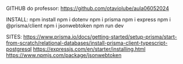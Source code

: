 GITHUB do professor:
https://github.com/otaviolube/aula06052024

INSTALL:
npm install 
npm i dotenv 
npm i prisma 
npm i express
npm i @prisma/client
npm i jsonwebtoken
npm run dev

SITES:
https://www.prisma.io/docs/getting-started/setup-prisma/start-from-scratch/relational-databases/install-prisma-client-typescript-postgresql
https://expressjs.com/en/starter/installing.html
https://www.npmjs.com/package/jsonwebtoken
